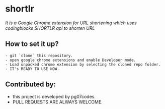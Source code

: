 # shortlr
*It is a Google Chrome extension for URL shortening which uses codingblocks SHORTLR api to shorten URL*
## How to set it up?
```
- git `clone` this repository.
- open google chrome extensions and enable Developer mode.
- Load unpacked chrome extension by selecting the cloned repo folder.
- IT's READY TO USE NOW.
```
## Contributed by:
- this project is developed by pg07codes.
- PULL REQUESTS ARE ALWAYS WELCOME.
